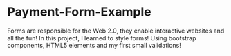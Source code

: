 # Payment-Form-Example

Forms are responsible for the Web 2.0, they enable interactive websites and all the fun!
In this project, I learned to style forms! Using bootstrap components, HTML5 elements and my first small validations!
